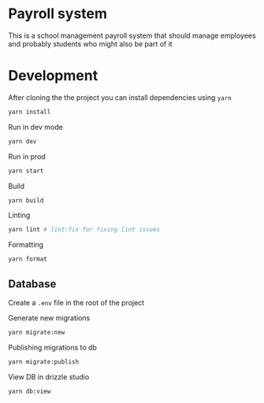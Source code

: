 # Payroll system

This is a school management payroll system that should manage employees and probably students who might also be part of it

# Development
After cloning the the project you can install dependencies using `yarn`

```sh
yarn install
```

Run in dev mode
```sh
yarn dev
```

Run in prod
```sh
yarn start
```

Build
```sh
yarn build
```

Linting
```sh
yarn lint # lint:fix for fixing lint issues
```

Formatting
```sh
yarn format
```

## Database
Create a `.env` file in the root of the project

Generate new migrations
```sh
yarn migrate:new
```

Publishing migrations to db
```sh
yarn migrate:publish
```
View DB in drizzle studio
```sh
yarn db:view
```
